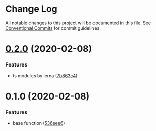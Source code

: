 # Change Log

All notable changes to this project will be documented in this file.
See [Conventional Commits](https://conventionalcommits.org) for commit guidelines.

# [0.2.0](https://github.com/echosoar/protpl/compare/v0.1.0...v0.2.0) (2020-02-08)


### Features

* ts modules by lerna ([7b863c4](https://github.com/echosoar/protpl/commit/7b863c4f81d3a34fe7b1c7fed399dd71cf878c11))





# 0.1.0 (2020-02-08)


### Features

* base function ([536eee6](https://github.com/echosoar/protpl/commit/536eee6a4b624a5779c6b98a9ecf062e83f7386b))
